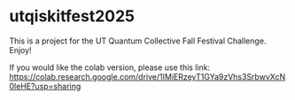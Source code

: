 # utqiskitfest2025
This is a project for the UT Quantum Collective Fall Festival Challenge. Enjoy! 

If you would like the colab version, please use this link: https://colab.research.google.com/drive/1IMiERzeyT1GYa9zVhs3SrbwvXcN0leHE?usp=sharing
